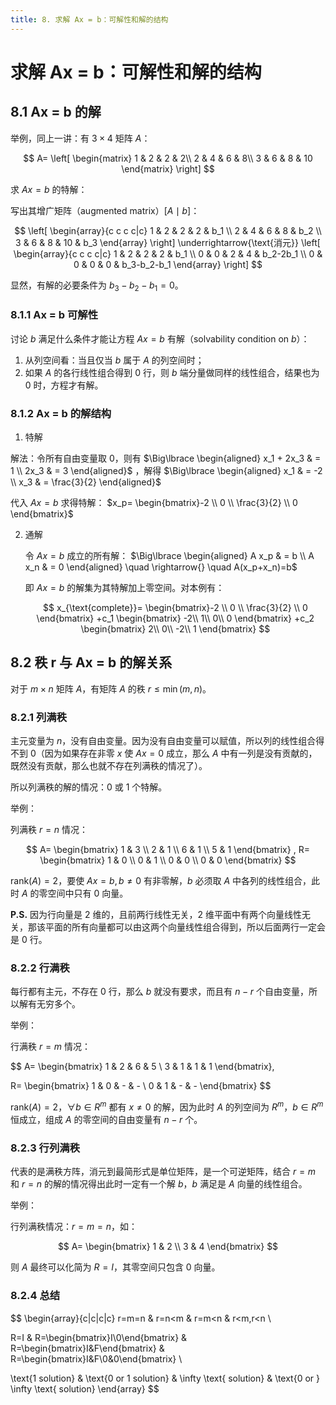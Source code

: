 ```yaml
---
title: 8. 求解 Ax = b：可解性和解的结构
---
```


# 求解 Ax = b：可解性和解的结构

## 8.1 Ax = b 的解

举例，同上一讲：有 $3 \times 4$ 矩阵 $A$： 

$$
A=
\left[
  \begin{matrix}
    1 & 2 & 2 & 2\\
    2 & 4 & 6 & 8\\
    3 & 6 & 8 & 10
  \end{matrix}
\right]
$$

求 $Ax=b$ 的特解：

写出其增广矩阵（augmented matrix）$[A \mid b]$：

$$
\left[
  \begin{array}{c c c c|c}
    1 & 2 & 2 & 2 & b_1 \\
    2 & 4 & 6 & 8 & b_2 \\
    3 & 6 & 8 & 10 & b_3
  \end{array}
\right]
\underrightarrow{\text{消元}}
\left[
  \begin{array}{c c c c|c}
    1 & 2 & 2 & 2 & b_1 \\
    0 & 0 & 2 & 4 & b_2-2b_1 \\
    0 & 0 & 0 & 0 & b_3-b_2-b_1
  \end{array}
\right]
$$

显然，有解的必要条件为 $b_3-b_2-b_1=0$。

### 8.1.1 Ax = b 可解性

讨论 $b$ 满足什么条件才能让方程 $Ax=b$ 有解（solvability condition on $b$）：

1. 从列空间看：当且仅当 $b$ 属于 $A$ 的列空间时；
2. 如果 $A$ 的各行线性组合得到 0 行，则 $b$ 端分量做同样的线性组合，结果也为 0 时，方程才有解。

### 8.1.2 Ax = b 的解结构
1. 特解

  解法：令所有自由变量取 0，则有
  $\Big\lbrace
  \begin{aligned}
    x_1 + 2x_3 & = 1 \\
          2x_3 & = 3
  \end{aligned}$
  ，解得
  $\Big\lbrace
  \begin{aligned}
    x_1 & = -2 \\
    x_3 & = \frac{3}{2}
  \end{aligned}$
  
  代入 $Ax=b$ 求得特解： 
  $x_p=
  \begin{bmatrix}-2 \\ 
    0 \\ 
    \frac{3}{2} \\ 
    0
  \end{bmatrix}$

2. 通解

    令 $Ax=b$ 成立的所有解：
    $\Big\lbrace
    \begin{aligned}
      A x_p & = b \\
      A x_n & = 0
    \end{aligned}
    \quad \rightarrow{} \quad
    A(x_p+x_n)=b$

    即 $Ax=b$ 的解集为其特解加上零空间。对本例有：

    $$
    x_{\text{complete}}=
    \begin{bmatrix}-2 \\ 
      0 \\ 
      \frac{3}{2} \\ 
      0
    \end{bmatrix}
    +c_1
    \begin{bmatrix}
      -2\\
      1\\
      0\\
      0
    \end{bmatrix}
    +c_2
    \begin{bmatrix}
      2\\
      0\\
      -2\\
      1
    \end{bmatrix}
    $$


## 8.2 秩 r 与 Ax = b 的解关系

对于 $m \times n$ 矩阵 $A$，有矩阵 $A$ 的秩 $r \leq \min(m, n)$。

### 8.2.1 列满秩

主元变量为 $n$，没有自由变量。因为没有自由变量可以赋值，所以列的线性组合得不到 0（因为如果存在非零 $x$ 使 $Ax=0$ 成立，那么 $A$ 中有一列是没有贡献的，既然没有贡献，那么也就不存在列满秩的情况了）。

所以列满秩的解的情况：0 或 1 个特解。

举例：

列满秩 $r=n$ 情况：

$$
A=
\begin{bmatrix}
  1 & 3 \\
  2 & 1 \\
  6 & 1 \\
  5 & 1
\end{bmatrix}
,
R=
\begin{bmatrix}
  1 & 0 \\
  0 & 1 \\
  0 & 0 \\
  0 & 0
\end{bmatrix}
$$

$\text{rank}(A)=2$，要使 $Ax=b, b \neq 0$ 有非零解，$b$ 必须取 $A$ 中各列的线性组合，此时 $A$ 的零空间中只有 $0$ 向量。

**P.S.** 因为行向量是 2 维的，且前两行线性无关，2 维平面中有两个向量线性无关，那该平面的所有向量都可以由这两个向量线性组合得到，所以后面两行一定会是 0 行。

### 8.2.2 行满秩

每行都有主元，不存在 0 行，那么 $b$ 就没有要求，而且有 $n-r$ 个自由变量，所以解有无穷多个。

举例：

行满秩 $r=m$ 情况：

$$
A=
\begin{bmatrix}
  1 & 2 & 6 & 5 \\
  3 & 1 & 1 & 1
\end{bmatrix},

R=
\begin{bmatrix}
  1 & 0 & - & - \\
  0 & 1 & - & -
\end{bmatrix}
$$

$\text{rank}(A)=2$，$\forall b \in R^m$ 都有 $x \neq 0$ 的解，因为此时 $A$ 的列空间为 $R^m$，$b \in R^m$ 恒成立，组成 $A$ 的零空间的自由变量有 $n-r$ 个。

### 8.2.3 行列满秩

代表的是满秩方阵，消元到最简形式是单位矩阵，是一个可逆矩阵，结合 $r=m$ 和 $r=n$ 的解的情况得出此时一定有一个解 $b$，$b$ 满足是 $A$ 向量的线性组合。

举例：

行列满秩情况：$r=m=n$，如：

$$
A=
\begin{bmatrix}
  1 & 2 \\
  3 & 4
\end{bmatrix}
$$

则 $A$ 最终可以化简为 $R=I$，其零空间只包含 $0$ 向量。

### 8.2.4 总结

$$
\begin{array}{c|c|c|c}
  r=m=n & r=n<m & r=m<n & r<m,r<n \\

  R=I & R=\begin{bmatrix}I\\0\end{bmatrix} & R=\begin{bmatrix}I&F\end{bmatrix} & R=\begin{bmatrix}I&F\\0&0\end{bmatrix} \\
  
  \text{1 solution} & \text{0 or 1 solution} & \infty \text{ solution} & \text{0 or } \infty \text{ solution}
\end{array}
$$
